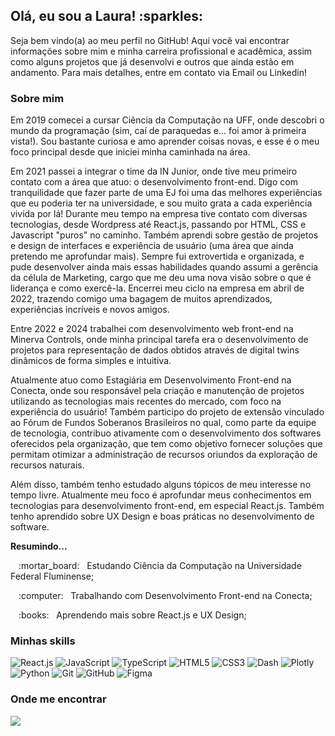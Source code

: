 <h2> Olá, eu sou a Laura! :sparkles: </h2>

<p> Seja bem vindo(a) ao meu perfil no GitHub! Aqui você vai encontrar informações sobre mim e minha carreira profissional e acadêmica, assim como alguns projetos que já desenvolvi e outros que ainda estão em andamento. Para mais detalhes, entre em contato via Email ou Linkedin! </p>

<h3> Sobre mim </h3>

<p> Em 2019 comecei a cursar Ciência da Computação na UFF, onde descobri o mundo da programação (sim, caí de paraquedas e... foi amor à primeira vista!). Sou bastante curiosa e amo aprender coisas novas, e esse é o meu foco principal desde que iniciei minha caminhada na área. </p>

<p> Em 2021 passei a integrar o time da IN Junior, onde tive meu primeiro contato com a área que atuo: o desenvolvimento front-end. Digo com tranquilidade que fazer parte de uma EJ foi uma das melhores experiências que eu poderia ter na universidade, e sou muito grata a cada experiência vivida por lá! Durante meu tempo na empresa tive contato com diversas tecnologias, desde Wordpress até React.js, passando por HTML, CSS e Javascript "puros" no caminho. Também aprendi sobre gestão de projetos e design de interfaces e experiência de usuário (uma área que ainda pretendo me aprofundar mais). Sempre fui extrovertida e organizada, e pude desenvolver ainda mais essas habilidades quando assumi a gerência da célula de Marketing, cargo que me deu uma nova visão sobre o que é liderança e como exercê-la. Encerrei meu ciclo na empresa em abril de 2022, trazendo comigo uma bagagem de muitos aprendizados, experiências incríveis e novos amigos. </p>

<p> Entre 2022 e 2024 trabalhei com desenvolvimento web front-end na Minerva Controls, onde minha principal tarefa era o desenvolvimento de projetos para representação de dados obtidos através de digital twins dinâmicos de forma simples e intuitiva.</p>

<p> Atualmente atuo como Estagiária em Desenvolvimento Front-end na Conecta, onde sou responsável pela criação e manutenção de projetos utilizando as tecnologias mais recentes do mercado, com foco na experiência do usuário! Também participo do projeto de extensão vinculado ao Fórum de Fundos Soberanos Brasileiros no qual, como parte da equipe de tecnologia, contribuo ativamente com o desenvolvimento dos softwares oferecidos pela organização, que tem como objetivo fornecer soluções que permitam otimizar a administração de recursos oriundos da exploração de recursos naturais. </p>

<p> Além disso, também tenho estudado alguns tópicos de meu interesse no tempo livre. Atualmente meu foco é aprofundar meus conhecimentos em tecnologias para desenvolvimento front-end, em especial React.js. Também tenho aprendido sobre UX Design e boas práticas no desenvolvimento de software. </p>

<b> Resumindo... </b>

<p> &numsp; :mortar_board: &nbsp; Estudando Ciência da Computação na Universidade Federal Fluminense; </p>
<p> &numsp; :computer: &nbsp; Trabalhando com Desenvolvimento Front-end na Conecta; </p>
<p> &numsp; :books: &nbsp; Aprendendo mais sobre React.js e UX Design; </p>

<h3> Minhas skills </h3>

![React.js](https://img.shields.io/badge/-React.js-333333?style=flat&logo=react)
![JavaScript](https://img.shields.io/badge/-JavaScript-333333?style=flat&logo=javascript)
![TypeScript](https://img.shields.io/badge/-TypeScript-333333?style=flat&logo=typescript)
![HTML5](https://img.shields.io/badge/-HTML5-333333?style=flat&logo=HTML5)
![CSS3](https://img.shields.io/badge/-CSS3-333333?style=flat&logo=CSS3&logoColor=1572B6)
![Dash](https://img.shields.io/badge/-Dash-333333?style=flat&logo=plotly)
![Plotly](https://img.shields.io/badge/-Dash-333333?style=flat&logo=plotly)
![Python](https://img.shields.io/badge/-Python-333333?style=flat&logo=python)
![Git](https://img.shields.io/badge/-Git-333333?style=flat&logo=git)
![GitHub](https://img.shields.io/badge/-GitHub-333333?style=flat&logo=github)
![Figma](https://img.shields.io/badge/-Figma-333333?style=flat&logo=figma&logoColor=007ACC)

<h3> Onde me encontrar </h3>

<a href="https://www.linkedin.com/in/camposlaura" alt="Linkedin">
	<img src="https://img.shields.io/badge/-Linkedin-000000?style=for-the-badge&logo=Linkedin&logoColor=FFFFFF&link=https://www.linkedin.com/in/camposlaura"/>
</a>
